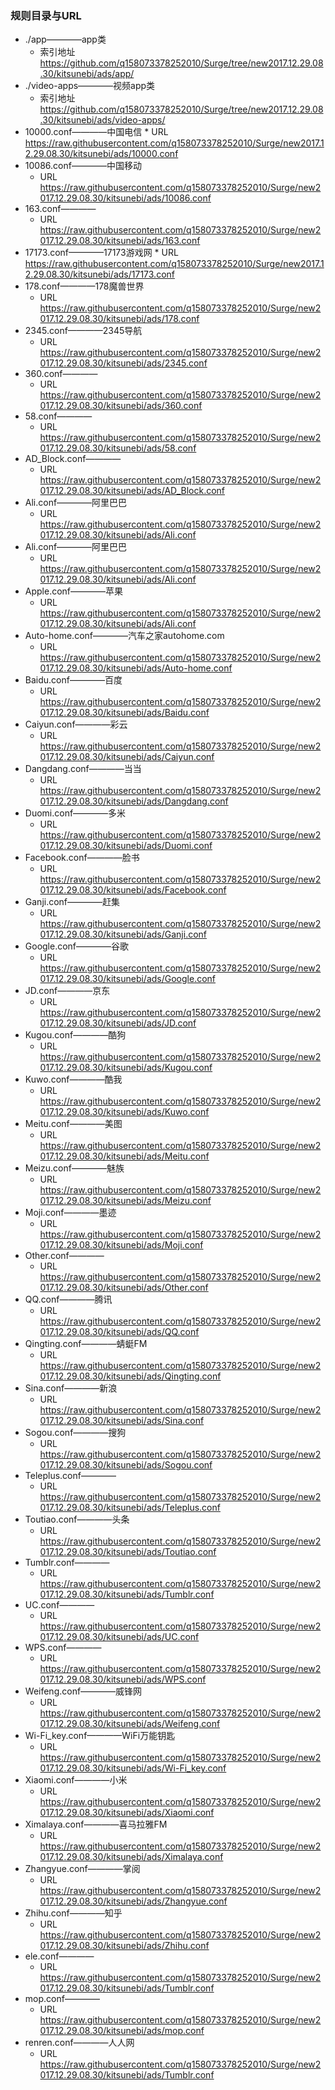 ### 规则目录与URL

* ./app————app类
	* 索引地址 https://github.com/q158073378252010/Surge/tree/new2017.12.29.08.30/kitsunebi/ads/app/
* ./video-apps————视频app类
	* 索引地址 https://github.com/q158073378252010/Surge/tree/new2017.12.29.08.30/kitsunebi/ads/video-apps/
* 10000.conf————中国电信
		* URL https://raw.githubusercontent.com/q158073378252010/Surge/new2017.12.29.08.30/kitsunebi/ads/10000.conf
* 10086.conf————中国移动
	* URL https://raw.githubusercontent.com/q158073378252010/Surge/new2017.12.29.08.30/kitsunebi/ads/10086.conf
* 163.conf———— 
	* URL https://raw.githubusercontent.com/q158073378252010/Surge/new2017.12.29.08.30/kitsunebi/ads/163.conf
* 17173.conf————17173游戏网
		* URL https://raw.githubusercontent.com/q158073378252010/Surge/new2017.12.29.08.30/kitsunebi/ads/17173.conf
* 178.conf————178魔兽世界
	* URL https://raw.githubusercontent.com/q158073378252010/Surge/new2017.12.29.08.30/kitsunebi/ads/178.conf
* 2345.conf————2345导航 
	* URL https://raw.githubusercontent.com/q158073378252010/Surge/new2017.12.29.08.30/kitsunebi/ads/2345.conf
* 360.conf———— 
	* URL https://raw.githubusercontent.com/q158073378252010/Surge/new2017.12.29.08.30/kitsunebi/ads/360.conf
* 58.conf———— 
	* URL https://raw.githubusercontent.com/q158073378252010/Surge/new2017.12.29.08.30/kitsunebi/ads/58.conf
* AD_Block.conf———— 
	* URL https://raw.githubusercontent.com/q158073378252010/Surge/new2017.12.29.08.30/kitsunebi/ads/AD_Block.conf
* Ali.conf————阿里巴巴 
	* URL https://raw.githubusercontent.com/q158073378252010/Surge/new2017.12.29.08.30/kitsunebi/ads/Ali.conf
* Ali.conf————阿里巴巴 
	* URL https://raw.githubusercontent.com/q158073378252010/Surge/new2017.12.29.08.30/kitsunebi/ads/Ali.conf
* Apple.conf————苹果 
	* URL https://raw.githubusercontent.com/q158073378252010/Surge/new2017.12.29.08.30/kitsunebi/ads/Ali.conf
* Auto-home.conf————汽车之家autohome.com 
	* URL https://raw.githubusercontent.com/q158073378252010/Surge/new2017.12.29.08.30/kitsunebi/ads/Auto-home.conf
* Baidu.conf————百度
	* URL https://raw.githubusercontent.com/q158073378252010/Surge/new2017.12.29.08.30/kitsunebi/ads/Baidu.conf
* Caiyun.conf————彩云
	* URL https://raw.githubusercontent.com/q158073378252010/Surge/new2017.12.29.08.30/kitsunebi/ads/Caiyun.conf
* Dangdang.conf————当当
	* URL https://raw.githubusercontent.com/q158073378252010/Surge/new2017.12.29.08.30/kitsunebi/ads/Dangdang.conf
* Duomi.conf————多米
	* URL https://raw.githubusercontent.com/q158073378252010/Surge/new2017.12.29.08.30/kitsunebi/ads/Duomi.conf
* Facebook.conf————脸书 
	* URL https://raw.githubusercontent.com/q158073378252010/Surge/new2017.12.29.08.30/kitsunebi/ads/Facebook.conf
* Ganji.conf————赶集 
	* URL https://raw.githubusercontent.com/q158073378252010/Surge/new2017.12.29.08.30/kitsunebi/ads/Ganji.conf
* Google.conf————谷歌 
	* URL https://raw.githubusercontent.com/q158073378252010/Surge/new2017.12.29.08.30/kitsunebi/ads/Google.conf
* JD.conf————京东
	* URL https://raw.githubusercontent.com/q158073378252010/Surge/new2017.12.29.08.30/kitsunebi/ads/JD.conf
* Kugou.conf————酷狗
	* URL https://raw.githubusercontent.com/q158073378252010/Surge/new2017.12.29.08.30/kitsunebi/ads/Kugou.conf
* Kuwo.conf————酷我
	* URL https://raw.githubusercontent.com/q158073378252010/Surge/new2017.12.29.08.30/kitsunebi/ads/Kuwo.conf
* Meitu.conf————美图
	* URL https://raw.githubusercontent.com/q158073378252010/Surge/new2017.12.29.08.30/kitsunebi/ads/Meitu.conf
* Meizu.conf————魅族
	* URL https://raw.githubusercontent.com/q158073378252010/Surge/new2017.12.29.08.30/kitsunebi/ads/Meizu.conf
* Moji.conf————墨迹
	* URL https://raw.githubusercontent.com/q158073378252010/Surge/new2017.12.29.08.30/kitsunebi/ads/Moji.conf
* Other.conf————
	* URL https://raw.githubusercontent.com/q158073378252010/Surge/new2017.12.29.08.30/kitsunebi/ads/Other.conf
* QQ.conf————腾讯
	* URL https://raw.githubusercontent.com/q158073378252010/Surge/new2017.12.29.08.30/kitsunebi/ads/QQ.conf
* Qingting.conf————蜻蜓FM
	* URL https://raw.githubusercontent.com/q158073378252010/Surge/new2017.12.29.08.30/kitsunebi/ads/Qingting.conf
* Sina.conf————新浪
	* URL https://raw.githubusercontent.com/q158073378252010/Surge/new2017.12.29.08.30/kitsunebi/ads/Sina.conf
* Sogou.conf————搜狗
	* URL https://raw.githubusercontent.com/q158073378252010/Surge/new2017.12.29.08.30/kitsunebi/ads/Sogou.conf
* Teleplus.conf————
	* URL https://raw.githubusercontent.com/q158073378252010/Surge/new2017.12.29.08.30/kitsunebi/ads/Teleplus.conf
* Toutiao.conf————头条
	* URL https://raw.githubusercontent.com/q158073378252010/Surge/new2017.12.29.08.30/kitsunebi/ads/Toutiao.conf
* Tumblr.conf————
	* URL https://raw.githubusercontent.com/q158073378252010/Surge/new2017.12.29.08.30/kitsunebi/ads/Tumblr.conf
* UC.conf————
	* URL https://raw.githubusercontent.com/q158073378252010/Surge/new2017.12.29.08.30/kitsunebi/ads/UC.conf
* WPS.conf————
	* URL https://raw.githubusercontent.com/q158073378252010/Surge/new2017.12.29.08.30/kitsunebi/ads/WPS.conf
* Weifeng.conf————威锋网
	* URL https://raw.githubusercontent.com/q158073378252010/Surge/new2017.12.29.08.30/kitsunebi/ads/Weifeng.conf
* Wi-Fi_key.conf————WiFi万能钥匙
	* URL https://raw.githubusercontent.com/q158073378252010/Surge/new2017.12.29.08.30/kitsunebi/ads/Wi-Fi_key.conf
* Xiaomi.conf————小米
	* URL https://raw.githubusercontent.com/q158073378252010/Surge/new2017.12.29.08.30/kitsunebi/ads/Xiaomi.conf
* Ximalaya.conf————喜马拉雅FM
	* URL https://raw.githubusercontent.com/q158073378252010/Surge/new2017.12.29.08.30/kitsunebi/ads/Ximalaya.conf
* Zhangyue.conf————掌阅
	* URL https://raw.githubusercontent.com/q158073378252010/Surge/new2017.12.29.08.30/kitsunebi/ads/Zhangyue.conf
* Zhihu.conf————知乎
	* URL https://raw.githubusercontent.com/q158073378252010/Surge/new2017.12.29.08.30/kitsunebi/ads/Zhihu.conf
* ele.conf————
	* URL https://raw.githubusercontent.com/q158073378252010/Surge/new2017.12.29.08.30/kitsunebi/ads/Tumblr.conf
* mop.conf————
	* URL https://raw.githubusercontent.com/q158073378252010/Surge/new2017.12.29.08.30/kitsunebi/ads/mop.conf
* renren.conf————人人网
	* URL https://raw.githubusercontent.com/q158073378252010/Surge/new2017.12.29.08.30/kitsunebi/ads/Tumblr.conf

